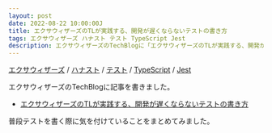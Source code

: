 ```yaml
---
layout: post
date: 2022-08-22 10:00:00J
title: エクサウィザーズのTLが実践する、開発が遅くならないテストの書き方
tags: エクサウィザーズ ハナスト テスト TypeScript Jest
description: エクサウィザーズのTechBlogに「エクサウィザーズのTLが実践する、開発が遅くならないテストの書き方」というタイトルで記事を書きました。
---
```

[エクサウィザーズ](/tags/exawizards/) / [ハナスト](/tags/hanasuto/) / [テスト](/tags/test/) / [TypeScript](/tags/typescript/) / [Jest](/tags/jest/)

エクサウィザーズのTechBlogに記事を書きました。

- <a href="https://techblog.exawizards.com/entry/2022/08/22/172230" target="_blank">エクサウィザーズのTLが実践する、開発が遅くならないテストの書き方</a>

普段テストを書く際に気を付けていることをまとめてみました。
